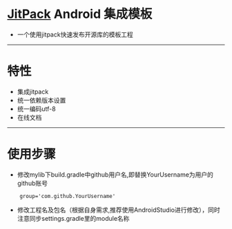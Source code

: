 # [JitPack](https://jitpack.io/) Android 集成模板
* 一个使用jitpack快速发布开源库的模板工程

---
# 特性
* 集成jitpack
* 统一依赖版本设置
* 统一编码utf-8
* 在线文档

---
# 使用步骤
* 修改mylib下build.gradle中github用户名,即替换YourUsername为用户的github账号
```aidl
    group='com.github.YourUsername'
```
* 修改工程名及包名（根据自身需求,推荐使用AndroidStudio进行修改），同时注意同步settings.gradle里的module名称
